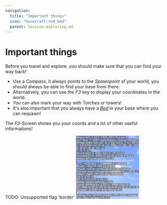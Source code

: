 ```yaml
---
navigation:
  title: "Important things"
  icon: "minecraft:red_bed"
  parent: lexicon:exploring.md
---
```


# Important things

Before you travel and explore, you should make sure that you can find your way back! 

- Use a *Compass*, it always points to the *Spawnpoint* of your world, you should always be able to find your base from there. 
- Alternatively, you can use the *F3* key to display your coordinates in the world. 
- You can also mark your way with *Torches* or towers! 
- It's also important that you always have a [*Bed*](../useables/bed.md) in your base where you can respawn!

The *F3*-Screen shows you your coords and a lot of other useful informations!

TODO: Unsupported flag 'border'
![](exploration.png)

